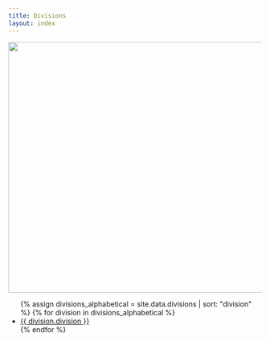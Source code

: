 ```yaml
---
title: Divisions
layout: index
---
```


<div class="map">

<img src="/assets/map.jpg" width="250%" height="500px">

</div>

<div class="maptext">
<ul>
{% assign divisions_alphabetical = site.data.divisions | sort: "division" %}
{% for division in divisions_alphabetical %}
 <li><a href = "{{ division.weburl }}">{{ division.division }}</a></li>
 {% endfor %}
 </ul>

</div>